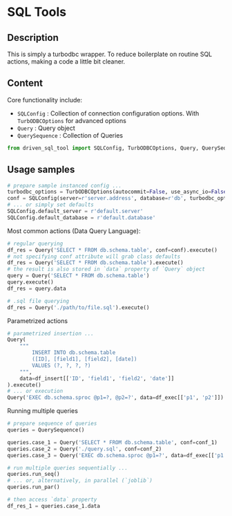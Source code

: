 # SQL Tools

## Description

This is simply a turbodbc wrapper. To reduce boilerplate on routine SQL actions, making a code a little bit cleaner.

## Content

Core functionality include:
- `SQLConfig` : Collection of connection configuration options. With `TurbODBCOptions` for advanced options
- `Query` : Query object
- `QuerySequence` : Collection of Queries

```Python
from driven_sql_tool import SQLConfig, TurbODBCOptions, Query, QuerySequence
```

## Usage samples

```Python
# prepare sample instanced config ...
turbodbc_options = TurbODBCOptions(autocommit=False, use_async_io=False)
conf = SQLConfig(server=r'server.address', database=r'db', turbodbc_options=turbodbc_options)
# ... or simply set defaults
SQLConfig.default_server = r'default.server'
SQLConfig.default_database = r'default.database'
```

Most common actions (Data Query Language):
```Python
# regular querying
df_res = Query('SELECT * FROM db.schema.table', conf=conf).execute()
# not specifying conf attribute will grab class defaults
df_res = Query('SELECT * FROM db.schema.table').execute()
# the result is also stored in `data` property of `Query` object 
query = Query('SELECT * FROM db.schema.table')
query.execute()
df_res = query.data

# .sql file querying
df_res = Query('./path/to/file.sql').execute()
```

Parametrized actions 
```Python
# parametrized insertion ...
Query(
    """
        INSERT INTO db.schema.table
        ([ID], [field1], [field2], [date])
        VALUES (?, ?, ?, ?)
    """, 
    data=df_insert[['ID', 'field1', 'field2', 'date']]
).execute()
# ... or execution
Query('EXEC db.schema.sproc @p1=?, @p2=?', data=df_exec[['p1', 'p2']]).execute()
```

Running multiple queries
```Python
# prepare sequence of queries
queries = QuerySequence()

queries.case_1 = Query('SELECT * FROM db.schema.table', conf=conf_1)
queries.case_2 = Query('./query.sql', conf=conf_2)
queries.case_3 = Query('EXEC db.schema.sproc @p1=?', data=df_exec[['p1']])

# run multiple queries sequentially ...
queries.run_seq()
# ... or, alternatively, in parallel (`joblib`)
queries.run_par()

# then access `data` property
df_res_1 = queries.case_1.data
```
